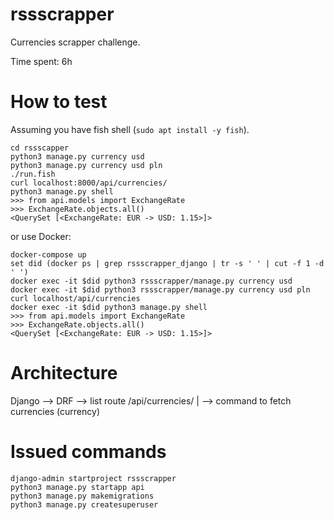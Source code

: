rssscrapper
===========

Currencies scrapper challenge.

Time spent: 6h

# How to test

Assuming you have fish shell (`sudo apt install -y fish`).

```
cd rssscapper
python3 manage.py currency usd
python3 manage.py currency usd pln
./run.fish
curl localhost:8000/api/currencies/
python3 manage.py shell
>>> from api.models import ExchangeRate
>>> ExchangeRate.objects.all()
<QuerySet [<ExchangeRate: EUR -> USD: 1.15>]>
```

or use Docker:

```
docker-compose up
set did (docker ps | grep rssscrapper_django | tr -s ' ' | cut -f 1 -d ' ')
docker exec -it $did python3 rssscrapper/manage.py currency usd
docker exec -it $did python3 rssscrapper/manage.py currency usd pln
curl localhost/api/currencies
docker exec -it $did python3 manage.py shell
>>> from api.models import ExchangeRate
>>> ExchangeRate.objects.all()
<QuerySet [<ExchangeRate: EUR -> USD: 1.15>]>
```

# Architecture

Django --> DRF --> list route /api/currencies/
|
--> command to fetch currencies (currency)

# Issued commands

```
django-admin startproject rssscrapper
python3 manage.py startapp api
python3 manage.py makemigrations
python3 manage.py createsuperuser
```

